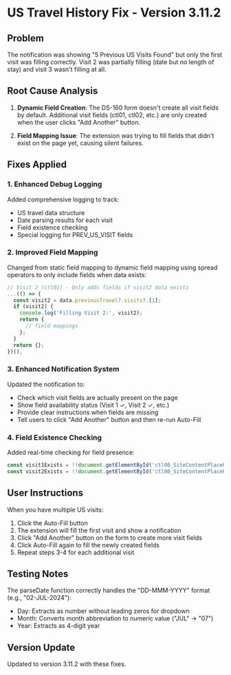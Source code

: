 # US Travel History Fix - Version 3.11.2

## Problem
The notification was showing "5 Previous US Visits Found" but only the first visit was filling correctly. Visit 2 was partially filling (date but no length of stay) and visit 3 wasn't filling at all.

## Root Cause Analysis
1. **Dynamic Field Creation**: The DS-160 form doesn't create all visit fields by default. Additional visit fields (ctl01, ctl02, etc.) are only created when the user clicks "Add Another" button.

2. **Field Mapping Issue**: The extension was trying to fill fields that didn't exist on the page yet, causing silent failures.

## Fixes Applied

### 1. Enhanced Debug Logging
Added comprehensive logging to track:
- US travel data structure
- Date parsing results for each visit
- Field existence checking
- Special logging for PREV_US_VISIT fields

### 2. Improved Field Mapping
Changed from static field mapping to dynamic field mapping using spread operators to only include fields when data exists:
```javascript
// Visit 2 (ctl01) - Only adds fields if visit2 data exists
...(() => {
  const visit2 = data.previousTravel?.visits?.[1];
  if (visit2) {
    console.log('Filling Visit 2:', visit2);
    return {
      // field mappings
    };
  }
  return {};
})(),
```

### 3. Enhanced Notification System
Updated the notification to:
- Check which visit fields are actually present on the page
- Show field availability status (Visit 1 ✓, Visit 2 ✓, etc.)
- Provide clear instructions when fields are missing
- Tell users to click "Add Another" button and then re-run Auto-Fill

### 4. Field Existence Checking
Added real-time checking for field presence:
```javascript
const visit1Exists = !!document.getElementById('ctl00_SiteContentPlaceHolder_FormView1_dtlPREV_US_VISIT_ctl00_ddlPREV_US_VISIT_DTEDay');
const visit2Exists = !!document.getElementById('ctl00_SiteContentPlaceHolder_FormView1_dtlPREV_US_VISIT_ctl01_ddlPREV_US_VISIT_DTEDay');
```

## User Instructions
When you have multiple US visits:
1. Click the Auto-Fill button
2. The extension will fill the first visit and show a notification
3. Click "Add Another" button on the form to create more visit fields
4. Click Auto-Fill again to fill the newly created fields
5. Repeat steps 3-4 for each additional visit

## Testing Notes
The parseDate function correctly handles the "DD-MMM-YYYY" format (e.g., "02-JUL-2024"):
- Day: Extracts as number without leading zeros for dropdown
- Month: Converts month abbreviation to numeric value ("JUL" → "07")
- Year: Extracts as 4-digit year

## Version Update
Updated to version 3.11.2 with these fixes.